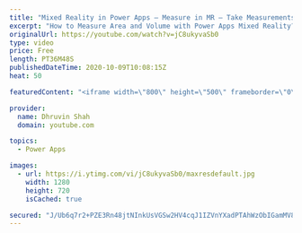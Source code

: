 ```yaml
---
title: "Mixed Reality in Power Apps – Measure in MR – Take Measurements of Distance, Area and Volume in MR"
excerpt: "How to Measure Area and Volume with Power Apps Mixed Reality?  This video answers you how we can measure Area, Volume, and distance with the Mixed reality component – “View in MR”. During this video, we will use the “Measure in MR” component to measure Distance, Area, and Volume in Mixed Reality. “Measure"
originalUrl: https://youtube.com/watch?v=jC8ukyvaSb0
type: video
price: Free
length: PT36M48S
publishedDateTime: 2020-10-09T10:08:15Z
heat: 50

featuredContent: "<iframe width=\"800\" height=\"500\" frameborder=\"0\" src=\"https://www.youtube.com/embed/jC8ukyvaSb0\" allow=\"accelerometer; autoplay; encrypted-media; gyroscope; picture-in-picture\" allowfullscreen></iframe>"

provider:
  name: Dhruvin Shah
  domain: youtube.com

topics:
  - Power Apps

images:
  - url: https://i.ytimg.com/vi/jC8ukyvaSb0/maxresdefault.jpg
    width: 1280
    height: 720
    isCached: true

secured: "J/Ub6q7r2+PZE3Rn48jtNInkUsVGSw2HV4cqJ1IZVnYXadPTAhWzObIGamMV8E5AwwJgeFPbh6iW6Ou6/oi7tp0B2HiY3n2pBaFQVfVNInTN6z+zOdwSkf5wtMT7rRlU77BatbBne/vtO7BgUH646I/kbRsG1K+hk6NzH5xUxhZBCRPXBT/Ik4j+0jsKZlNVL6bjeo9nj5RtmYT6j5w+htjexmkQygg2Z6YlvBx/vff85gXlH1il3KrmKdToYazy1JG9eCFkFMTTBypT2+/ctnVOkDZIKta6wi9VRLX7TGIgJqIrkIw9CXCxgC3wW09RooVdqI87SZMjokBn2qrM0p5UKhRsTpumC4+oDAS7snB4/7APLatYD+I37T1pGeQ2Dvk6wlQpS5HldwOnbKVsf0T/NTS2JPv8kcHkRAKPAF4=;KPB6j6QdHR3vQM3VxKbfEA=="
---
```


